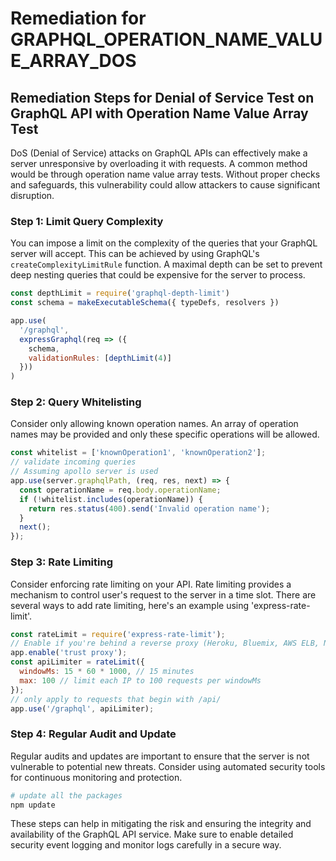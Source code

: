 # Remediation for GRAPHQL_OPERATION_NAME_VALUE_ARRAY_DOS

## Remediation Steps for Denial of Service Test on GraphQL API with Operation Name Value Array Test

DoS (Denial of Service) attacks on GraphQL APIs can effectively make a server unresponsive by overloading it with requests. A common method would be through operation name value array tests. Without proper checks and safeguards, this vulnerability could allow attackers to cause significant disruption.

### Step 1: Limit Query Complexity

You can impose a limit on the complexity of the queries that your GraphQL server will accept. This can be achieved by using GraphQL's `createComplexityLimitRule` function. A maximal depth can be set to prevent deep nesting queries that could be expensive for the server to process.

```javascript
const depthLimit = require('graphql-depth-limit')
const schema = makeExecutableSchema({ typeDefs, resolvers })

app.use(
  '/graphql',
  expressGraphql(req => ({
    schema,
    validationRules: [depthLimit(4)]
  }))
)
```

### Step 2: Query Whitelisting

Consider only allowing known operation names. An array of operation names may be provided and only these specific operations will be allowed.

```javascript
const whitelist = ['knownOperation1', 'knownOperation2'];
// validate incoming queries
// Assuming apollo server is used
app.use(server.graphqlPath, (req, res, next) => {
  const operationName = req.body.operationName;
  if (!whitelist.includes(operationName)) {
    return res.status(400).send('Invalid operation name');
  }
  next();
});
```

### Step 3: Rate Limiting

Consider enforcing rate limiting on your API. Rate limiting provides a mechanism to control user's request to the server in a time slot. There are several ways to add rate limiting, here's an example using 'express-rate-limit'.

```javascript
const rateLimit = require('express-rate-limit');
// Enable if you're behind a reverse proxy (Heroku, Bluemix, AWS ELB, Nginx, etc)
app.enable('trust proxy');
const apiLimiter = rateLimit({
  windowMs: 15 * 60 * 1000, // 15 minutes
  max: 100 // limit each IP to 100 requests per windowMs
});
// only apply to requests that begin with /api/
app.use('/graphql', apiLimiter);
```

### Step 4: Regular Audit and Update

Regular audits and updates are important to ensure that the server is not vulnerable to potential new threats. Consider using automated security tools for continuous monitoring and protection.

```bash
# update all the packages
npm update
```

These steps can help in mitigating the risk and ensuring the integrity and availability of the GraphQL API service. Make sure to enable detailed security event logging and monitor logs carefully in a secure way.
